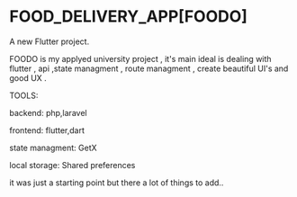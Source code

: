 # FOOD_DELIVERY_APP[FOODO]

A new Flutter project.

FOODO is my applyed university project , it's main ideal is dealing with flutter , api ,state managment , route managment , create beautiful UI's
and good UX . 

TOOLS:

backend:  php,laravel



frontend: flutter,dart



state managment: GetX



local storage: Shared preferences

it was just a starting point but there a lot of things to add..

